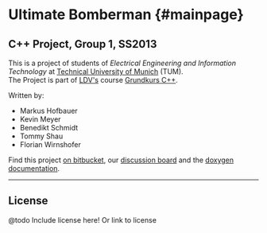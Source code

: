 Ultimate Bomberman  {#mainpage}
====================

C++ Project, Group 1, SS2013
---------------------

This is a project of students of *Electrical Engineering and Information Technology* at [Technical University of Munich](http://www.tum.de) (TUM).  
The Project is part of [LDV's](http://www.ldv.ei.tum.de/en/homepage/) course [Grundkurs C++](http://www.ldv.ei.tum.de/en/lehre/grundkurs-c/).

Written by:     

-   Markus Hofbauer  
-   Kevin Meyer  
-   Benedikt Schmidt  
-   Tommy Shau  
-   Florian Wirnshofer  
  
  
Find this project [on bitbucket](https://bitbucket.org/grundkurscpp/game), our [discussion board](http://kevin-meyer.de/forum/) and the [doxygen documentation](http://kevin-meyer.de/docu/).

---

License
------
@todo Include license here! Or link to license